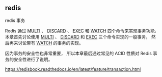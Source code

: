 ## redis

redis 事务

Redis 通过 [MULTI](http://redis.readthedocs.org/en/latest/transaction/multi.html#multi) 、 [DISCARD](http://redis.readthedocs.org/en/latest/transaction/discard.html#discard) 、 [EXEC](http://redis.readthedocs.org/en/latest/transaction/exec.html#exec) 和 [WATCH](http://redis.readthedocs.org/en/latest/transaction/watch.html#watch) 四个命令来实现事务功能， 本章首先讨论使用 [MULTI](http://redis.readthedocs.org/en/latest/transaction/multi.html#multi) 、 [DISCARD](http://redis.readthedocs.org/en/latest/transaction/discard.html#discard) 和 [EXEC](http://redis.readthedocs.org/en/latest/transaction/exec.html#exec) 三个命令实现的一般事务， 然后再来讨论带有 [WATCH](http://redis.readthedocs.org/en/latest/transaction/watch.html#watch) 的事务的实现。

因为事务的安全性也非常重要， 所以本章最后通过常见的 ACID 性质对 Redis 事务的安全性进行了说明。

https://redisbook.readthedocs.io/en/latest/feature/transaction.html